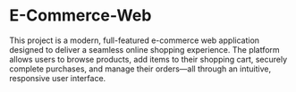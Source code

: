 # E-Commerce-Web
This project is a modern, full-featured e-commerce web application designed to deliver a seamless online shopping experience. The platform allows users to browse products, add items to their shopping cart, securely complete purchases, and manage their orders—all through an intuitive, responsive user interface.
